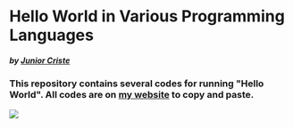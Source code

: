 # Hello World in Various Programming Languages
##### by [Junior Criste](https://github.com/JuniorCriste)

### This repository contains several codes for running "Hello World". All codes are on [my website](https://www.informaticode.com.br/hello-world-various-programming-languages) to copy and paste.
![](https://1.bp.blogspot.com/-Tr83jBEGNBo/XoKLHcvFsLI/AAAAAAAAGvs/jIDOy7yEFIkhfPA79Kb02h2URpzMiFqpgCLcBGAsYHQ/s1600/Git_Junior_80.png)
